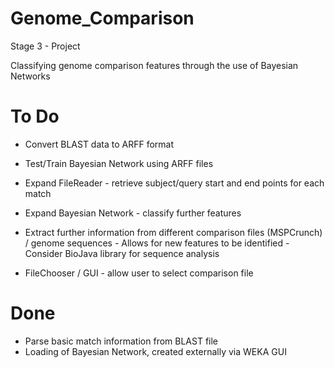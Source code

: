 Genome_Comparison
=================

Stage 3 - Project

Classifying genome comparison features through the use of Bayesian Networks



To Do
=================
- Convert BLAST data to ARFF format
- Test/Train Bayesian Network using ARFF files

- Expand FileReader - retrieve subject/query start and end points for each match
- Expand Bayesian Network - classify further features 


- Extract further information from different comparison files (MSPCrunch) / genome sequences
                - Allows for new features to be identified
                - Consider BioJava library for sequence analysis



- FileChooser / GUI - allow user to select comparison file



Done
=================
- Parse basic match information from BLAST file
- Loading of Bayesian Network, created externally via WEKA GUI




